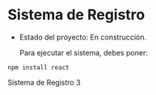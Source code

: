 <h1> Sistema de Registro</h1>

- Estado del proyecto: En construcción.

  Para ejecutar el sistema, debes poner:

```npm install react``` 

Sistema de Registro 3

